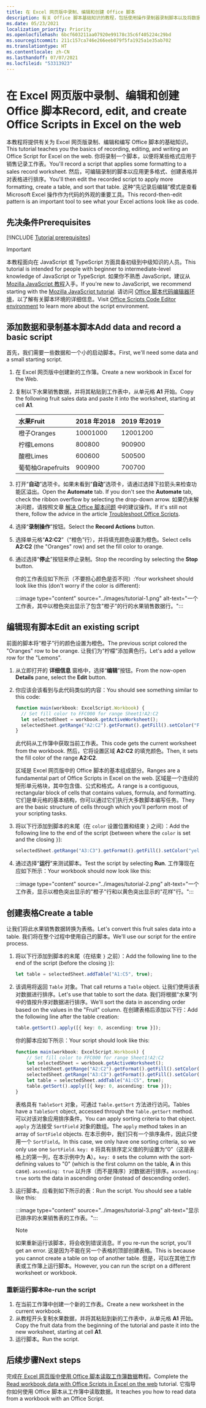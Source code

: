 ```yaml
---
title: 在 Excel 网页版中录制、编辑和创建 Office 脚本
description: 有关 Office 脚本基础知识的教程，包括使用操作录制器录制脚本以及将数据写入工作簿。
ms.date: 05/23/2021
localization_priority: Priority
ms.openlocfilehash: 6bcf603211aa07920e99178c35c6f405224c29bd
ms.sourcegitcommit: 211c157ca746e266eeb079f5fa1925a1e35ab702
ms.translationtype: HT
ms.contentlocale: zh-CN
ms.lasthandoff: 07/07/2021
ms.locfileid: "53313923"
---
```

# <a name="record-edit-and-create-office-scripts-in-excel-on-the-web"></a><span data-ttu-id="22a9f-103">在 Excel 网页版中录制、编辑和创建 Office 脚本</span><span class="sxs-lookup"><span data-stu-id="22a9f-103">Record, edit, and create Office Scripts in Excel on the web</span></span>

<span data-ttu-id="22a9f-104">本教程将提供有关为 Excel 网页版录制、编辑和编写 Office 脚本的基础知识。</span><span class="sxs-lookup"><span data-stu-id="22a9f-104">This tutorial teaches you the basics of recording, editing, and writing an Office Script for Excel on the web.</span></span> <span data-ttu-id="22a9f-105">你将录制一个脚本，以便将某些格式应用于销售记录工作表。</span><span class="sxs-lookup"><span data-stu-id="22a9f-105">You'll record a script that applies some formatting to a sales record worksheet.</span></span> <span data-ttu-id="22a9f-106">然后，可编辑录制的脚本以应用更多格式、创建表格并对表格进行排序。</span><span class="sxs-lookup"><span data-stu-id="22a9f-106">You'll then edit the recorded script to apply more formatting, create a table, and sort that table.</span></span> <span data-ttu-id="22a9f-107">这种“先记录后编辑”模式是查看 Microsoft Excel 操作作为代码的外观的重要工具。</span><span class="sxs-lookup"><span data-stu-id="22a9f-107">This record-then-edit pattern is an important tool to see what your Excel actions look like as code.</span></span>

## <a name="prerequisites"></a><span data-ttu-id="22a9f-108">先决条件</span><span class="sxs-lookup"><span data-stu-id="22a9f-108">Prerequisites</span></span>

[!INCLUDE [Tutorial prerequisites](../includes/tutorial-prerequisites.md)]

> [!IMPORTANT]
> <span data-ttu-id="22a9f-109">本教程面向在 JavaScript 或 TypeScript 方面具备初级到中级知识的人员。</span><span class="sxs-lookup"><span data-stu-id="22a9f-109">This tutorial is intended for people with beginner to intermediate-level knowledge of JavaScript or TypeScript.</span></span> <span data-ttu-id="22a9f-110">如果你不熟悉 JavaScript，建议从 [Mozilla JavaScript 教程](https://developer.mozilla.org/docs/Web/JavaScript/Guide/Introduction)入手。</span><span class="sxs-lookup"><span data-stu-id="22a9f-110">If you're new to JavaScript, we recommend starting with the [Mozilla JavaScript tutorial](https://developer.mozilla.org/docs/Web/JavaScript/Guide/Introduction).</span></span> <span data-ttu-id="22a9f-111">请访问 [Office 脚本代码编辑器环境](../overview/code-editor-environment.md)，以了解有关脚本环境的详细信息。</span><span class="sxs-lookup"><span data-stu-id="22a9f-111">Visit [Office Scripts Code Editor environment](../overview/code-editor-environment.md) to learn more about the script environment.</span></span>

## <a name="add-data-and-record-a-basic-script"></a><span data-ttu-id="22a9f-112">添加数据和录制基本脚本</span><span class="sxs-lookup"><span data-stu-id="22a9f-112">Add data and record a basic script</span></span>

<span data-ttu-id="22a9f-113">首先，我们需要一些数据和一个小的启动脚本。</span><span class="sxs-lookup"><span data-stu-id="22a9f-113">First, we'll need some data and a small starting script.</span></span>

1. <span data-ttu-id="22a9f-114">在 Excel 网页版中创建新的工作簿。</span><span class="sxs-lookup"><span data-stu-id="22a9f-114">Create a new workbook in Excel for the Web.</span></span>
2. <span data-ttu-id="22a9f-115">复制以下水果销售数据，并将其粘贴到工作表中，从单元格 **A1** 开始。</span><span class="sxs-lookup"><span data-stu-id="22a9f-115">Copy the following fruit sales data and paste it into the worksheet, starting at cell **A1**.</span></span>

    |<span data-ttu-id="22a9f-116">水果</span><span class="sxs-lookup"><span data-stu-id="22a9f-116">Fruit</span></span> |<span data-ttu-id="22a9f-117">2018 年</span><span class="sxs-lookup"><span data-stu-id="22a9f-117">2018</span></span> |<span data-ttu-id="22a9f-118">2019 年</span><span class="sxs-lookup"><span data-stu-id="22a9f-118">2019</span></span> |
    |:---|:---|:---|
    |<span data-ttu-id="22a9f-119">橙子</span><span class="sxs-lookup"><span data-stu-id="22a9f-119">Oranges</span></span> |<span data-ttu-id="22a9f-120">1000</span><span class="sxs-lookup"><span data-stu-id="22a9f-120">1000</span></span> |<span data-ttu-id="22a9f-121">1200</span><span class="sxs-lookup"><span data-stu-id="22a9f-121">1200</span></span> |
    |<span data-ttu-id="22a9f-122">柠檬</span><span class="sxs-lookup"><span data-stu-id="22a9f-122">Lemons</span></span> |<span data-ttu-id="22a9f-123">800</span><span class="sxs-lookup"><span data-stu-id="22a9f-123">800</span></span> |<span data-ttu-id="22a9f-124">900</span><span class="sxs-lookup"><span data-stu-id="22a9f-124">900</span></span> |
    |<span data-ttu-id="22a9f-125">酸橙</span><span class="sxs-lookup"><span data-stu-id="22a9f-125">Limes</span></span> |<span data-ttu-id="22a9f-126">600</span><span class="sxs-lookup"><span data-stu-id="22a9f-126">600</span></span> |<span data-ttu-id="22a9f-127">500</span><span class="sxs-lookup"><span data-stu-id="22a9f-127">500</span></span> |
    |<span data-ttu-id="22a9f-128">葡萄柚</span><span class="sxs-lookup"><span data-stu-id="22a9f-128">Grapefruits</span></span> |<span data-ttu-id="22a9f-129">900</span><span class="sxs-lookup"><span data-stu-id="22a9f-129">900</span></span> |<span data-ttu-id="22a9f-130">700</span><span class="sxs-lookup"><span data-stu-id="22a9f-130">700</span></span> |

3. <span data-ttu-id="22a9f-131">打开“**自动**”选项卡。如果未看到“**自动**”选项卡，请通过选择下拉箭头来检查功能区溢出。</span><span class="sxs-lookup"><span data-stu-id="22a9f-131">Open the **Automate** tab. If you don't see the **Automate** tab, check the ribbon overflow by selecting the drop-down arrow.</span></span> <span data-ttu-id="22a9f-132">如果仍未解决问题，请按照文章 [解决 Office 脚本问题](../testing/troubleshooting.md#automate-tab-not-appearing-or-office-scripts-unavailable) 中的建议操作。</span><span class="sxs-lookup"><span data-stu-id="22a9f-132">If it's still not there, follow the advice in the article [Troubleshoot Office Scripts](../testing/troubleshooting.md#automate-tab-not-appearing-or-office-scripts-unavailable).</span></span>
4. <span data-ttu-id="22a9f-133">选择“**录制操作**”按钮。</span><span class="sxs-lookup"><span data-stu-id="22a9f-133">Select the **Record Actions** button.</span></span>
5. <span data-ttu-id="22a9f-134">选择单元格“**A2:C2**”（“橙色”行），并将填充颜色设置为橙色。</span><span class="sxs-lookup"><span data-stu-id="22a9f-134">Select cells **A2:C2** (the "Oranges" row) and set the fill color to orange.</span></span>
6. <span data-ttu-id="22a9f-135">通过选择“**停止**”按钮来停止录制。</span><span class="sxs-lookup"><span data-stu-id="22a9f-135">Stop the recording by selecting the **Stop** button.</span></span>

    <span data-ttu-id="22a9f-136">你的工作表应如下所示（不要担心颜色是否不同）:</span><span class="sxs-lookup"><span data-stu-id="22a9f-136">Your worksheet should look like this (don't worry if the color is different):</span></span>

    :::image type="content" source="../images/tutorial-1.png" alt-text="一个工作表，其中以橙色突出显示了包含&quot;橙子&quot;的行的水果销售数据行。":::

## <a name="edit-an-existing-script"></a><span data-ttu-id="22a9f-138">编辑现有脚本</span><span class="sxs-lookup"><span data-stu-id="22a9f-138">Edit an existing script</span></span>

<span data-ttu-id="22a9f-139">前面的脚本将“橙子”行的颜色设置为橙色。</span><span class="sxs-lookup"><span data-stu-id="22a9f-139">The previous script colored the "Oranges" row to be orange.</span></span> <span data-ttu-id="22a9f-140">让我们为“柠檬”添加黄色行。</span><span class="sxs-lookup"><span data-stu-id="22a9f-140">Let's add a yellow row for the "Lemons".</span></span>

1. <span data-ttu-id="22a9f-141">从立即打开的 **详细信息** 窗格中，选择“**编辑**”按钮。</span><span class="sxs-lookup"><span data-stu-id="22a9f-141">From the now-open **Details** pane, select the **Edit** button.</span></span>
2. <span data-ttu-id="22a9f-142">你应该会该看到与此代码类似的内容：</span><span class="sxs-lookup"><span data-stu-id="22a9f-142">You should see something similar to this code:</span></span>

    ```TypeScript
    function main(workbook: ExcelScript.Workbook) {
      // Set fill color to FFC000 for range Sheet1!A2:C2
      let selectedSheet = workbook.getActiveWorksheet();
      selectedSheet.getRange("A2:C2").getFormat().getFill().setColor("FFC000");
    }
    ```

    <span data-ttu-id="22a9f-143">此代码从工作簿中获取当前工作表。</span><span class="sxs-lookup"><span data-stu-id="22a9f-143">This code gets the current worksheet from the workbook.</span></span> <span data-ttu-id="22a9f-144">然后，它将设置区域 **A2:C2** 的填充颜色。</span><span class="sxs-lookup"><span data-stu-id="22a9f-144">Then, it sets the fill color of the range **A2:C2**.</span></span>

    <span data-ttu-id="22a9f-145">区域是 Excel 网页版中的 Office 脚本的基本组成部分。</span><span class="sxs-lookup"><span data-stu-id="22a9f-145">Ranges are a fundamental part of Office Scripts in Excel on the web.</span></span> <span data-ttu-id="22a9f-146">区域是一个连续的矩形单元格块，其中包含值、公式和格式。</span><span class="sxs-lookup"><span data-stu-id="22a9f-146">A range is a contiguous, rectangular block of cells that contains values, formula, and formatting.</span></span> <span data-ttu-id="22a9f-147">它们是单元格的基本结构，你可以通过它们执行大多数脚本编写任务。</span><span class="sxs-lookup"><span data-stu-id="22a9f-147">They are the basic structure of cells through which you'll perform most of your scripting tasks.</span></span>

3. <span data-ttu-id="22a9f-148">将以下行添加到脚本的末尾（在 `color` 设置位置和结束 `}` 之间）：</span><span class="sxs-lookup"><span data-stu-id="22a9f-148">Add the following line to the end of the script (between where the `color` is set and the closing `}`):</span></span>

    ```TypeScript
    selectedSheet.getRange("A3:C3").getFormat().getFill().setColor("yellow");
    ```

4. <span data-ttu-id="22a9f-149">通过选择“**运行**”来测试脚本。</span><span class="sxs-lookup"><span data-stu-id="22a9f-149">Test the script by selecting **Run**.</span></span> <span data-ttu-id="22a9f-150">工作簿现在应如下所示：</span><span class="sxs-lookup"><span data-stu-id="22a9f-150">Your workbook should now look like this:</span></span>

    :::image type="content" source="../images/tutorial-2.png" alt-text="一个工作表，显示以橙色突出显示的&quot;橙子&quot;行和以黄色突出显示的&quot;花样&quot;行。":::

## <a name="create-a-table"></a><span data-ttu-id="22a9f-152">创建表格</span><span class="sxs-lookup"><span data-stu-id="22a9f-152">Create a table</span></span>

<span data-ttu-id="22a9f-153">让我们将此水果销售数据转换为表格。</span><span class="sxs-lookup"><span data-stu-id="22a9f-153">Let's convert this fruit sales data into a table.</span></span> <span data-ttu-id="22a9f-154">我们将在整个过程中使用自己的脚本。</span><span class="sxs-lookup"><span data-stu-id="22a9f-154">We'll use our script for the entire process.</span></span>

1. <span data-ttu-id="22a9f-155">将以下行添加到脚本的末尾（在结束 `}` 之前）：</span><span class="sxs-lookup"><span data-stu-id="22a9f-155">Add the following line to the end of the script (before the closing `}`):</span></span>

    ```TypeScript
    let table = selectedSheet.addTable("A1:C5", true);
    ```

2. <span data-ttu-id="22a9f-156">该调用将返回 `Table` 对象。</span><span class="sxs-lookup"><span data-stu-id="22a9f-156">That call returns a `Table` object.</span></span> <span data-ttu-id="22a9f-157">让我们使用该表对数据进行排序。</span><span class="sxs-lookup"><span data-stu-id="22a9f-157">Let's use that table to sort the data.</span></span> <span data-ttu-id="22a9f-158">我们将根据“水果”列中的值按升序对数据进行排序。</span><span class="sxs-lookup"><span data-stu-id="22a9f-158">We'll sort the data in ascending order based on the values in the "Fruit" column.</span></span> <span data-ttu-id="22a9f-159">在创建表格后添加以下行：</span><span class="sxs-lookup"><span data-stu-id="22a9f-159">Add the following line after the table creation:</span></span>

    ```TypeScript
    table.getSort().apply([{ key: 0, ascending: true }]);
    ```

    <span data-ttu-id="22a9f-160">你的脚本应如下所示：</span><span class="sxs-lookup"><span data-stu-id="22a9f-160">Your script should look like this:</span></span>

    ```TypeScript
    function main(workbook: ExcelScript.Workbook) {
        // Set fill color to FFC000 for range Sheet1!A2:C2
        let selectedSheet = workbook.getActiveWorksheet();
        selectedSheet.getRange("A2:C2").getFormat().getFill().setColor("FFC000");
        selectedSheet.getRange("A3:C3").getFormat().getFill().setColor("yellow");
        let table = selectedSheet.addTable("A1:C5", true);
        table.getSort().apply([{ key: 0, ascending: true }]);
    }
    ```

    <span data-ttu-id="22a9f-161">表格具有 `TableSort` 对象，可通过 `Table.getSort` 方法进行访问。</span><span class="sxs-lookup"><span data-stu-id="22a9f-161">Tables have a `TableSort` object, accessed through the `Table.getSort` method.</span></span> <span data-ttu-id="22a9f-162">可以对该对象应用排序条件。</span><span class="sxs-lookup"><span data-stu-id="22a9f-162">You can apply sorting criteria to that object.</span></span> <span data-ttu-id="22a9f-163">`apply` 方法接受 `SortField` 对象的数组。</span><span class="sxs-lookup"><span data-stu-id="22a9f-163">The `apply` method takes in an array of `SortField` objects.</span></span> <span data-ttu-id="22a9f-164">在本示例中，我们只有一个排序条件，因此只使用一个 `SortField`。</span><span class="sxs-lookup"><span data-stu-id="22a9f-164">In this case, we only have one sorting criteria, so we only use one `SortField`.</span></span> <span data-ttu-id="22a9f-165">`key: 0` 将具有排序定义值的列设置为“0”（这是表格上的第一列，在本示例中为 **A**）。</span><span class="sxs-lookup"><span data-stu-id="22a9f-165">`key: 0` sets the column with the sort-defining values to "0" (which is the first column on the table, **A** in this case).</span></span> <span data-ttu-id="22a9f-166">`ascending: true` 以升序（而不是降序）对数据进行排序。</span><span class="sxs-lookup"><span data-stu-id="22a9f-166">`ascending: true` sorts the data in ascending order (instead of descending order).</span></span>

3. <span data-ttu-id="22a9f-p111">运行脚本。应看到如下所示的表：</span><span class="sxs-lookup"><span data-stu-id="22a9f-p111">Run the script. You should see a table like this:</span></span>

    :::image type="content" source="../images/tutorial-3.png" alt-text="显示已排序的水果销售表的工作表。":::

    > [!NOTE]
    > <span data-ttu-id="22a9f-170">如果重新运行该脚本，将会收到错误消息。</span><span class="sxs-lookup"><span data-stu-id="22a9f-170">If you re-run the script, you'll get an error.</span></span> <span data-ttu-id="22a9f-171">这是因为不能在另一个表格的顶部创建表格。</span><span class="sxs-lookup"><span data-stu-id="22a9f-171">This is because you cannot create a table on top of another table.</span></span> <span data-ttu-id="22a9f-172">但是，可以在其他工作表或工作簿上运行脚本。</span><span class="sxs-lookup"><span data-stu-id="22a9f-172">However, you can run the script on a different worksheet or workbook.</span></span>

### <a name="re-run-the-script"></a><span data-ttu-id="22a9f-173">重新运行脚本</span><span class="sxs-lookup"><span data-stu-id="22a9f-173">Re-run the script</span></span>

1. <span data-ttu-id="22a9f-174">在当前工作簿中创建一个新的工作表。</span><span class="sxs-lookup"><span data-stu-id="22a9f-174">Create a new worksheet in the current workbook.</span></span>
2. <span data-ttu-id="22a9f-175">从教程开头复制水果数据，并将其粘贴到新的工作表中，从单元格 **A1** 开始。</span><span class="sxs-lookup"><span data-stu-id="22a9f-175">Copy the fruit data from the beginning of the tutorial and paste it into the new worksheet, starting at cell **A1**.</span></span>
3. <span data-ttu-id="22a9f-176">运行脚本。</span><span class="sxs-lookup"><span data-stu-id="22a9f-176">Run the script.</span></span>

## <a name="next-steps"></a><span data-ttu-id="22a9f-177">后续步骤</span><span class="sxs-lookup"><span data-stu-id="22a9f-177">Next steps</span></span>

<span data-ttu-id="22a9f-178">完成[在 Excel 网页版中使用 Office 脚本读取工作簿数据](excel-read-tutorial.md)教程。</span><span class="sxs-lookup"><span data-stu-id="22a9f-178">Complete the [Read workbook data with Office Scripts in Excel on the web](excel-read-tutorial.md) tutorial.</span></span> <span data-ttu-id="22a9f-179">它指导你如何使用 Office 脚本从工作簿中读取数据。</span><span class="sxs-lookup"><span data-stu-id="22a9f-179">It teaches you how to read data from a workbook with an Office Script.</span></span>
